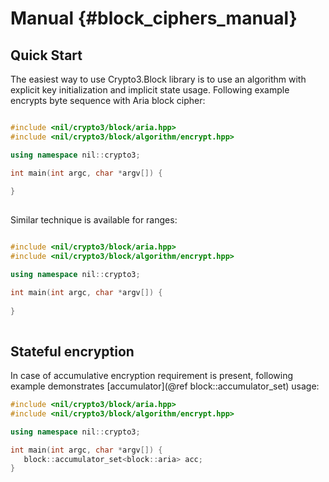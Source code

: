 # Manual {#block_ciphers_manual} #

## Quick Start ##

The easiest way to use Crypto3.Block library is to use an algorithm with explicit key initialization and
 implicit state usage. Following example encrypts byte sequence with Aria block cipher:
 
```cpp

#include <nil/crypto3/block/aria.hpp>
#include <nil/crypto3/block/algorithm/encrypt.hpp>

using namespace nil::crypto3;

int main(int argc, char *argv[]) {
    
}
 
```

Similar technique is available for ranges:

```cpp

#include <nil/crypto3/block/aria.hpp>
#include <nil/crypto3/block/algorithm/encrypt.hpp>

using namespace nil::crypto3;

int main(int argc, char *argv[]) {
    
}
 
```

## Stateful encryption ##

In case of accumulative encryption requirement is present, following example demonstrates 
[accumulator](@ref block::accumulator_set) usage:

```cpp
#include <nil/crypto3/block/aria.hpp>
#include <nil/crypto3/block/algorithm/encrypt.hpp>

using namespace nil::crypto3;

int main(int argc, char *argv[]) {
   block::accumulator_set<block::aria> acc;
}
```